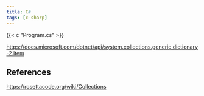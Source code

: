 ```yaml
---
title: C#
tags: [c-sharp]
---
```


{{< c "Program.cs" >}}

<https://docs.microsoft.com/dotnet/api/system.collections.generic.dictionary-2.item>

## References

<https://rosettacode.org/wiki/Collections>
